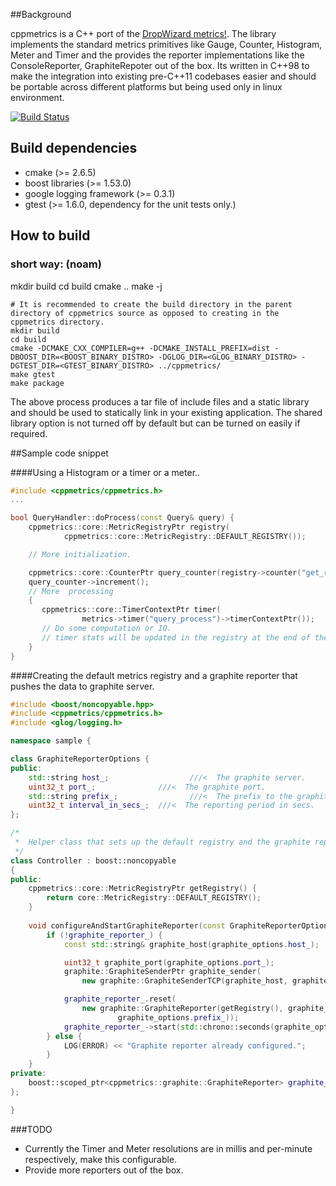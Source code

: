 ##Background

cppmetrics is a C++ port of the [DropWizard metrics!](https://dropwizard.github.io/metrics/3.1.0/).
The library implements the standard metrics primitives like Gauge, Counter, Histogram, Meter and Timer and the provides the reporter
implementations like the ConsoleReporter, GraphiteRepoter out of the box.
Its written in C++98 to make the integration into existing pre-C++11 codebases easier and should be portable across different 
platforms but being used only in linux environment.

[![Build Status](https://travis-ci.org/ultradns/cppmetrics.png)](https://travis-ci.org/ultradns/cppmetrics)

## Build dependencies
- cmake (>= 2.6.5)
- boost libraries (>= 1.53.0)
- google logging framework (>= 0.3.1)
- gtest (>= 1.6.0, dependency for the unit tests only.)

## How to build

### short way: (noam)
mkdir build
cd build
cmake ..
make -j



```
# It is recommended to create the build directory in the parent directory of cppmetrics source as opposed to creating in the cppmetrics directory.
mkdir build
cd build
cmake -DCMAKE_CXX_COMPILER=g++ -DCMAKE_INSTALL_PREFIX=dist -DBOOST_DIR=<BOOST_BINARY_DISTRO> -DGLOG_DIR=<GLOG_BINARY_DISTRO> -DGTEST_DIR=<GTEST_BINARY_DISTRO> ../cppmetrics/
make gtest
make package
```

The above process produces a tar file of include files and a static library and should be used to statically link in your existing application. The shared library option is
not turned off by default but can be turned on easily if required.

##Sample code snippet

####Using a Histogram or a timer or a meter..
``` cpp
#include <cppmetrics/cppmetrics.h>
...

bool QueryHandler::doProcess(const Query& query) {
    cppmetrics::core::MetricRegistryPtr registry(
            cppmetrics::core::MetricRegistry::DEFAULT_REGISTRY());

    // More initialization.

    cppmetrics::core::CounterPtr query_counter(registry->counter("get_requests"));
    query_counter->increment();
    // More  processing
    {
       cppmetrics::core::TimerContextPtr timer(
                metrics->timer("query_process")->timerContextPtr());
       // Do some computation or IO.
       // timer stats will be updated in the registry at the end of the scope.                
    }
}
```

####Creating the default metrics registry and a graphite reporter that pushes the data to graphite server.

```cpp
#include <boost/noncopyable.hpp>
#include <cppmetrics/cppmetrics.h>
#include <glog/logging.h>

namespace sample {

class GraphiteReporterOptions {
public:
    std::string host_;                  ///<  The graphite server.
    uint32_t port_;              ///<  The graphite port.
    std::string prefix_;                ///<  The prefix to the graphite.
    uint32_t interval_in_secs_;  ///<  The reporting period in secs.
};

/*
 *  Helper class that sets up the default registry and the graphite reporter.
 */
class Controller : boost::noncopyable
{
public:
    cppmetrics::core::MetricRegistryPtr getRegistry() {
        return core::MetricRegistry::DEFAULT_REGISTRY();
    }
    
    void configureAndStartGraphiteReporter(const GraphiteReporterOptions& graphite_options) {
        if (!graphite_reporter_) {
            const std::string& graphite_host(graphite_options.host_);

            uint32_t graphite_port(graphite_options.port_);
            graphite::GraphiteSenderPtr graphite_sender(
                new graphite::GraphiteSenderTCP(graphite_host, graphite_port));

            graphite_reporter_.reset(
                new graphite::GraphiteReporter(getRegistry(), graphite_sender,
                        graphite_options.prefix_));
            graphite_reporter_->start(std::chrono::seconds(graphite_options.interval_in_secs_));
        } else {
            LOG(ERROR) << "Graphite reporter already configured.";
        }
    }
private:
    boost::scoped_ptr<cppmetrics::graphite::GraphiteReporter> graphite_reporter_;
};

}
```

###TODO
- Currently the Timer and Meter resolutions are in millis and per-minute respectively, make this configurable.
- Provide more reporters out of the box.


